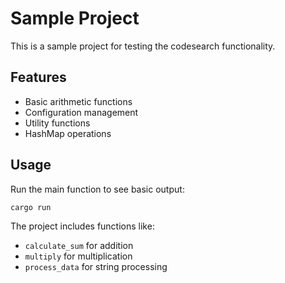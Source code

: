 # Sample Project

This is a sample project for testing the codesearch functionality.

## Features

- Basic arithmetic functions
- Configuration management
- Utility functions
- HashMap operations

## Usage

Run the main function to see basic output:

```bash
cargo run
```

The project includes functions like:
- `calculate_sum` for addition
- `multiply` for multiplication
- `process_data` for string processing